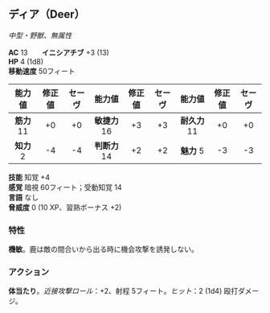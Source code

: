 ## ディア（Deer）
*中型・野獣、無属性*

**AC** 13　　**イニシアチブ** +3 (13)  
**HP** 4 (1d8)  
**移動速度** 50フィート

| 能力値 | 修正値 | セーヴ | 能力値 | 修正値 | セーヴ | 能力値 | 修正値 | セーヴ |
|:---:|:---:|:---:|:---:|:---:|:---:|:---:|:---:|:---:|
| **筋力** 11 | +0 | +0 | **敏捷力** 16 | +3 | +3 | **耐久力** 11 | +0 | +0 |
| **知力** 2 | -4 | -4 | **判断力** 14 | +2 | +2 | **魅力** 5 | -3 | -3 |

**技能** 知覚 +4  
**感覚** 暗視 60フィート；受動知覚 14  
**言語** なし  
**脅威度** 0 (10 XP、習熟ボーナス +2)

### 特性
**機敏**。鹿は敵の間合いから出る時に機会攻撃を誘発しない。

### アクション
**体当たり**。*近接攻撃ロール*：+2、射程 5フィート。*ヒット*：2 (1d4) 殴打ダメージ。